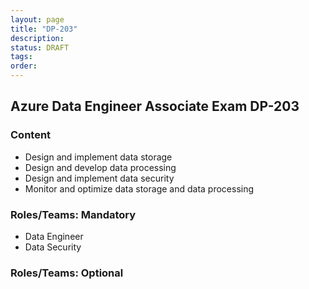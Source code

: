 ```yaml
---
layout: page
title: "DP-203"
description: 
status: DRAFT
tags:
order:
---
```

## Azure Data Engineer Associate Exam DP-203  
  
### Content  
  
- Design and implement data storage  
- Design and develop data processing 
- Design and implement data security 
- Monitor and optimize data storage and data processing  
  
### Roles/Teams: Mandatory  
  
- Data Engineer
- Data Security  
  
### Roles/Teams: Optional  
  
